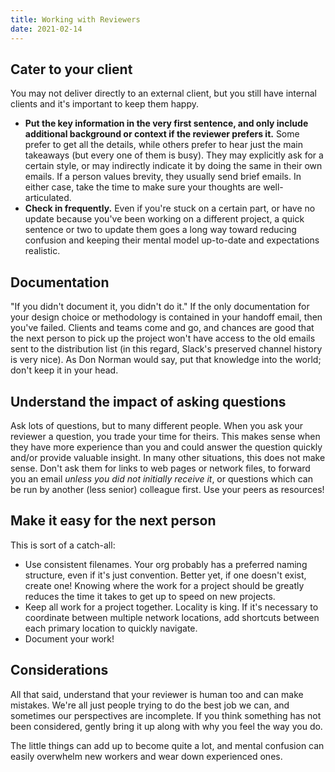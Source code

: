 ```yaml
---
title: Working with Reviewers
date: 2021-02-14
---
```


## Cater to your client

You may not deliver directly to an external client, but you still have internal clients and it's important to keep them happy.

- **Put the key information in the very first sentence, and only include additional background or context if the reviewer prefers it.** Some prefer to get all the details, while others prefer to hear just the main takeaways (but every one of them is busy). They may explicitly ask for a certain style, or may indirectly indicate it by doing the same in their own emails. If a person values brevity, they usually send brief emails. In either case, take the time to make sure your thoughts are well-articulated.
- **Check in frequently.** Even if you're stuck on a certain part, or have no update because you've been working on a different project, a quick sentence or two to update them goes a long way toward reducing confusion and keeping their mental model up-to-date and expectations realistic.

## Documentation

"If you didn't document it, you didn't do it." If the only documentation for your design choice or methodology is contained in your handoff email, then you've failed. Clients and teams come and go, and chances are good that the next person to pick up the project won't have access to the old emails sent to the distribution list (in this regard, Slack's preserved channel history is very nice). As Don Norman would say, put that knowledge into the world; don't keep it in your head.

## Understand the impact of asking questions

Ask lots of questions, but to many different people. When you ask your reviewer a question, you trade your time for theirs. This makes sense when they have more experience than you and could answer the question quickly and/or provide valuable insight. In many other situations, this does not make sense. Don't ask them for links to web pages or network files, to forward you an email _unless you did not initially receive it_, or questions which can be run by another (less senior) colleague first. Use your peers as resources!

## Make it easy for the next person

This is sort of a catch-all:

- Use consistent filenames. Your org probably has a preferred naming structure, even if it's just convention. Better yet, if one doesn't exist, create one! Knowing where the work for a project should be greatly reduces the time it takes to get up to speed on new projects.
- Keep all work for a project together. Locality is king. If it's necessary to coordinate between multiple network locations, add shortcuts between each primary location to quickly navigate.
- Document your work!

## Considerations

All that said, understand that your reviewer is human too and can make mistakes. We're all just people trying to do the best job we can, and sometimes our perspectives are incomplete. If you think something has not been considered, gently bring it up along with why you feel the way you do.

The little things can add up to become quite a lot, and mental confusion can easily overwhelm new workers and wear down experienced ones.
